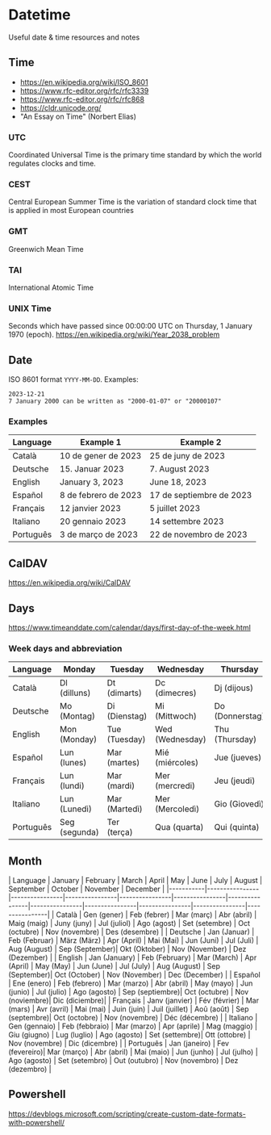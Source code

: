 # Datetime
Useful date & time resources and notes


## Time
- <https://en.wikipedia.org/wiki/ISO_8601>
- <https://www.rfc-editor.org/rfc/rfc3339>
- <https://www.rfc-editor.org/rfc/rfc868>
- <https://cldr.unicode.org/>
- "An Essay on Time" (Norbert Elias)


### UTC
Coordinated Universal Time is the primary time standard by which the world regulates clocks and time.



### CEST
Central European Summer Time is the variation of standard clock time that is applied in most European countries



### GMT
Greenwich Mean Time


### TAI
International Atomic Time



### UNIX Time
Seconds which have passed since 00:00:00 UTC on Thursday, 1 January 1970 (epoch).
<https://en.wikipedia.org/wiki/Year_2038_problem>





















## Date
ISO 8601 format `YYYY-MM-DD`. Examples: 
```
2023-12-21
7 January 2000 can be written as "2000-01-07" or "20000107"

```





### Examples

| Language  | Example 1                 | Example 2                   |
|-----------|---------------------------|-----------------------------|
| Català    | 10 de gener de 2023       | 25 de juny de 2023          |
| Deutsche  | 15. Januar 2023           | 7. August 2023              |
| English   | January 3, 2023           | June 18, 2023               |
| Español   | 8 de febrero de 2023      | 17 de septiembre de 2023    |
| Français  | 12 janvier 2023           | 5 juillet 2023              |
| Italiano  | 20 gennaio 2023           | 14 settembre 2023           |
| Português | 3 de março de 2023        | 22 de novembro de 2023      |






## CalDAV
https://en.wikipedia.org/wiki/CalDAV
























## Days

<https://www.timeanddate.com/calendar/days/first-day-of-the-week.html>

### Week days and abbreviation

| Language  | Monday         | Tuesday        | Wednesday      | Thursday       | Friday         | Saturday       | Sunday         |
|-----------|----------------|----------------|----------------|----------------|----------------|----------------|----------------|
| Català    | Dl (dilluns)   | Dt (dimarts)   | Dc (dimecres)  | Dj (dijous)     | Dv (divendres) | Ds (dissabte)  | Dg (diumenge)  |
| Deutsche  | Mo (Montag)     | Di (Dienstag)  | Mi (Mittwoch)  | Do (Donnerstag) | Fr (Freitag)   | Sa (Samstag)   | So (Sonntag)   |
| English   | Mon (Monday)    | Tue (Tuesday)  | Wed (Wednesday)| Thu (Thursday)  | Fri (Friday)    | Sat (Saturday) | Sun (Sunday)   |
| Español   | Lun (lunes)    | Mar (martes)   | Mié (miércoles)| Jue (jueves)   | Vie (viernes)  | Sáb (sábado)   | Dom (domingo)  |
| Français  | Lun (lundi)    | Mar (mardi)    | Mer (mercredi) | Jeu (jeudi)     | Ven (vendredi) | Sam (samedi)   | Dim (dimanche) |
| Italiano  | Lun (Lunedì)   | Mar (Martedì)  | Mer (Mercoledì)| Gio (Giovedì)   | Ven (Venerdì)  | Sab (Sabato)   | Dom (Domenica) |
| Português | Seg (segunda)  | Ter (terça)    | Qua (quarta)   | Qui (quinta)   | Sex (sexta)    | Sáb (sábado)   | Dom (domingo)  |









## Month


| Language  | January        | February       | March          | April          | May            | June           | July           | August         | September      | October        | November       | December       |
|-----------|----------------|----------------|----------------|----------------|----------------|----------------|----------------|----------------|----------------|----------------|----------------|
| Català    | Gen (gener)    | Feb (febrer)   | Mar (març)     | Abr (abril)    | Maig (maig)    | Juny (juny)    | Jul (juliol)   | Ago (agost)    | Set (setembre) | Oct (octubre)  | Nov (novembre) | Des (desembre) |
| Deutsche  | Jan (Januar)   | Feb (Februar)  | März (März)    | Apr (April)    | Mai (Mai)      | Jun (Juni)     | Jul (Juli)     | Aug (August)   | Sep (September)| Okt (Oktober)  | Nov (November) | Dez (Dezember) |
| English   | Jan (January)  | Feb (February) | Mar (March)    | Apr (April)    | May (May)      | Jun (June)     | Jul (July)     | Aug (August)   | Sep (September)| Oct (October)  | Nov (November) | Dec (December) |
| Español   | Ene (enero)    | Feb (febrero)  | Mar (marzo)    | Abr (abril)    | May (mayo)     | Jun (junio)    | Jul (julio)    | Ago (agosto)   | Sep (septiembre)| Oct (octubre)  | Nov (noviembre)| Dic (diciembre)|
| Français  | Janv (janvier) | Fév (février)  | Mar (mars)     | Avr (avril)    | Mai (mai)      | Juin (juin)    | Juil (juillet) | Aoû (août)     | Sep (septembre)| Oct (octobre)  | Nov (novembre) | Déc (décembre) |
| Italiano  | Gen (gennaio)  | Feb (febbraio) | Mar (marzo)    | Apr (aprile)   | Mag (maggio)   | Giu (giugno)  | Lug (luglio)   | Ago (agosto)   | Set (settembre)| Ott (ottobre)  | Nov (novembre) | Dic (dicembre) |
| Português | Jan (janeiro)  | Fev (fevereiro)| Mar (março)    | Abr (abril)    | Mai (maio)     | Jun (junho)    | Jul (julho)    | Ago (agosto)   | Set (setembro) | Out (outubro)  | Nov (novembro) | Dez (dezembro) |








## Powershell
<https://devblogs.microsoft.com/scripting/create-custom-date-formats-with-powershell/>